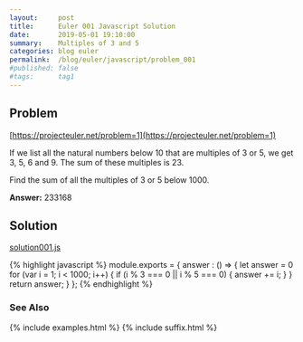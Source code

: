```yaml
---
layout:     post
title:      Euler 001 Javascript Solution
date:       2019-05-01 19:10:00
summary:    Multiples of 3 and 5
categories: blog euler
permalink:  /blog/euler/javascript/problem_001
#published: false
#tags:      tag1
---
```


## Problem

[https://projecteuler.net/problem=1](https://projecteuler.net/problem=1)

If we list all the natural numbers below 10 that are multiples of 3 or 5, we get 3, 5, 6 and 9. The sum of these multiples is 23.

Find the sum of all the multiples of 3 or 5 below 1000.

**Answer:** 233168

## Solution

[solution001.js](https://gitlab.com/tvarley/euler/blob/master/javascript/src/euler/solution001.js)

{% highlight javascript %}
module.exports = {
  answer : () => {
    let answer = 0
    for (var i = 1; i < 1000; i++) {
      if (i % 3 === 0 || i % 5 === 0) {
        answer += i;
      }
    }
    return answer;
  }
};
{% endhighlight %}

### See Also
{% include examples.html %}
{% include suffix.html %}
